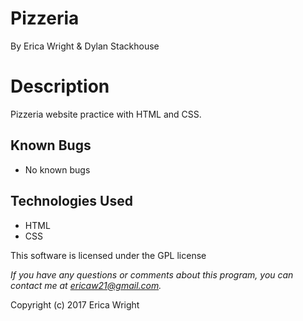 # **Pizzeria**
By Erica Wright & Dylan Stackhouse

# Description
Pizzeria website practice with HTML and CSS.

## Known Bugs
* No known bugs

## Technologies Used
* HTML
* CSS

This software is licensed under the GPL license

_If you have any questions or comments about this program, you can contact me at [ericaw21@gmail.com](mailto:ericaw21@gmail.com)._

Copyright (c) 2017 Erica Wright
